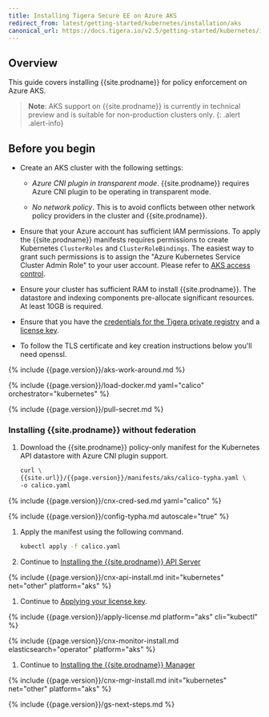 ```yaml
---
title: Installing Tigera Secure EE on Azure AKS
redirect_from: latest/getting-started/kubernetes/installation/aks
canonical_url: https://docs.tigera.io/v2.5/getting-started/kubernetes/installation/aks
---
```


## Overview

This guide covers installing {{site.prodname}} for policy enforcement on Azure AKS.

> **Note**: AKS support on {{site.prodname}} is currently in technical preview
   and is suitable for non-production clusters only.
{: .alert .alert-info}

## Before you begin

- Create an AKS cluster with the following settings:

  - *Azure CNI plugin in transparent mode*. {{site.prodname}} requires Azure CNI plugin to be operating in transparent mode.

  - *No network policy*. This is to avoid conflicts between other network policy providers in the cluster and {{site.prodname}}.

- Ensure that your Azure account has sufficient IAM permissions. To apply the {{site.prodname}} manifests requires permissions to create Kubernetes `ClusterRoles` and `ClusterRoleBindings`. The easiest way to grant such permissions is to assign the "Azure Kubernetes Service Cluster Admin Role" to your user account. Please refer to [AKS access control](https://docs.microsoft.com/bs-latn-ba/azure/aks/control-kubeconfig-access).

- Ensure your cluster has sufficient RAM to install {{site.prodname}}.  The datastore and indexing components pre-allocate significant resources.  At least 10GB is required.

- Ensure that you have the [credentials for the Tigera private registry](../../../getting-started/#obtain-the-private-registry-credentials)
  and a [license key](../../../getting-started/#obtain-a-license-key).

- To follow the TLS certificate and key creation instructions below you'll need openssl.

{% include {{page.version}}/aks-work-around.md %}

{% include {{page.version}}/load-docker.md yaml="calico" orchestrator="kubernetes" %}

{% include {{page.version}}/pull-secret.md %}

### <a name="install-cnx"></a><a name="install-ee-typha-nofed"></a>Installing {{site.prodname}} without federation

1. Download the {{site.prodname}} policy-only manifest for the Kubernetes API datastore with Azure CNI plugin support.

   ```bash
   curl \
   {{site.url}}/{{page.version}}/manifests/aks/calico-typha.yaml \
   -o calico.yaml
   ```

{% include {{page.version}}/cnx-cred-sed.md yaml="calico" %}

{% include {{page.version}}/config-typha.md autoscale="true" %}

1. Apply the manifest using the following command.

   ```bash
   kubectl apply -f calico.yaml
   ```

1. Continue to [Installing the {{site.prodname}} API Server](#installing-the-{{site.prodnamedash}}-api-server)

{% include {{page.version}}/cnx-api-install.md init="kubernetes" net="other" platform="aks" %}

1. Continue to [Applying your license key](#applying-your-license-key).

{% include {{page.version}}/apply-license.md platform="aks" cli="kubectl" %}

{% include {{page.version}}/cnx-monitor-install.md elasticsearch="operator" platform="aks" %}

1. Continue to [Installing the {{site.prodname}} Manager](#installing-the-{{site.prodnamedash}}-manager)

{% include {{page.version}}/cnx-mgr-install.md init="kubernetes" net="other" platform="aks" %}

{% include {{page.version}}/gs-next-steps.md %}
